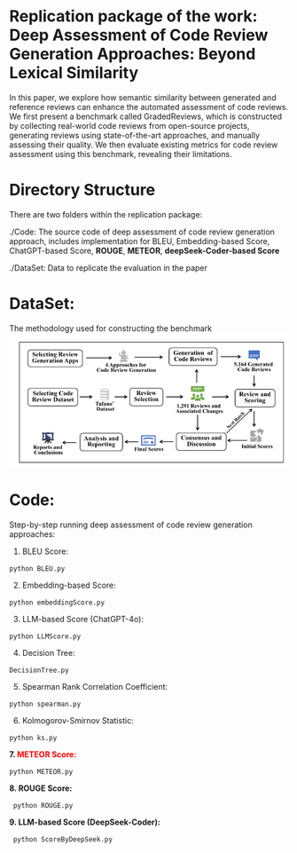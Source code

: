 # Replication package of the work: Deep Assessment of Code Review Generation Approaches: Beyond Lexical Similarity

In this paper, we explore how semantic similarity between generated and reference reviews can enhance the automated assessment of code reviews. We first present a benchmark called GradedReviews, which is constructed by collecting real-world code reviews from open-source projects, generating reviews using state-of-the-art approaches, and manually assessing their quality. We then evaluate existing metrics for code review assessment using this benchmark, revealing their limitations.

# Directory Structure
There are two folders within the replication package:

./Code: The source code of deep assessment of code review generation approach, includes implementation for BLEU, Embedding-based Score, ChatGPT-based Score, **ROUGE**, **METEOR**, **deepSeek-Coder-based Score** 

./DataSet: Data to replicate the evaluation in the paper

# DataSet:
The methodology used for constructing the benchmark
![Methodology for Benchmark Construction](./dataset.png "Methodology for Benchmark Construction")

# Code: 
Step-by-step running deep assessment of code review generation approaches:

  1. BLEU Score:

    python BLEU.py

  2. Embedding-based Score:
   
    python embeddingScore.py

  3. LLM-based Score (ChatGPT-4o):
   
    python LLMScore.py

  4. Decision Tree:
   
    DecisionTree.py

  5. Spearman Rank Correlation Coefficient:

    python spearman.py

  6. Kolmogorov-Smirnov Statistic:

    python ks.py

**7. <font color=red>METEOR Score:</font>** 

    python METEOR.py

**8. ROUGE Score:**
   
     python ROUGE.py
    
**9. LLM-based Score (DeepSeek-Coder):**
   
     python ScoreByDeepSeek.py
